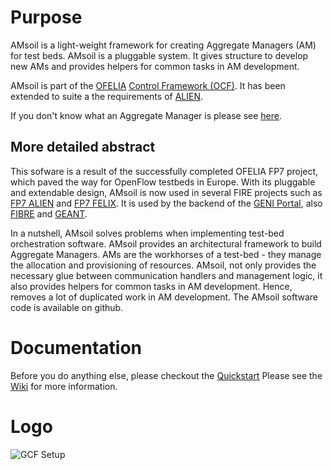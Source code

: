 # Purpose

AMsoil is a light-weight framework for creating Aggregate Managers (AM) for test beds.
AMsoil is a pluggable system. It gives structure to develop new AMs and provides helpers for common tasks in AM development.

AMsoil is part of the [OFELIA](http://www.fp7-ofelia.eu) [Control Framework (OCF)](https://github.com/fp7-ofelia).
It has been extended to suite a the requirements of [ALIEN](http://www.fp7-alien.eu).

If you don't know what an Aggregate Manager is please see [here](https://alpha.fp7-ofelia.eu/doc/index.php/General_terminology).

## More detailed abstract

This sofware is a result of the successfully completed OFELIA FP7 project, which paved the way for OpenFlow testbeds in Europe.
With its pluggable and extendable design, AMsoil is now used in several FIRE projects such as [FP7 ALIEN](http://www.fp7-alien.eu/) and [FP7 FELIX](http://www.ict-felix.eu/).
It is used by the backend of the [GENI Portal](https://portal.geni.net/), also [FIBRE](http://www.fibre-ict.eu) and [GEANT](http://www.fp7-ofelia.eu/news-and-events/press-releases/ofelia-and-gEant-cooperation-on-openflow-experimental-facilities/).

In a nutshell, AMsoil solves problems when implementing test-bed orchestration software. AMsoil provides an architectural framework to build Aggregate Managers. AMs are the workhorses of a test-bed - they manage the allocation and provisioning of resources. AMsoil, not only provides the necessary glue between communication handlers and management logic, it also provides helpers for common tasks in AM development. Hence, removes a lot of duplicated work in AM development. The AMsoil software code is available on github.


# Documentation

Before you do anything else, please checkout the [Quickstart](https://raw.github.com/fp7-ofelia/AMsoil/development/doc/AMsoil%20Quickstart.pdf)
Please see the [Wiki](https://github.com/fp7-ofelia/AMsoil/wiki) for more information.

# Logo

![GCF Setup](https://raw.github.com/fp7-ofelia/AMsoil/development/doc/img/logo.jpg)

